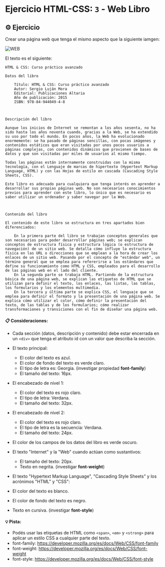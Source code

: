 # Ejercicio HTML-CSS: `3` - Web Libro

## ⚙️ Ejercicio

Crear una página web que tenga el mismo aspecto que la siguiente iamgen:

![WEB](https://demonic-boundary.surge.sh/ejercicio_html_css_3.png)

El texto es el siguiente:

```
HTML & CSS: Curso práctico avanzado

Datos del libro

    Título: HTML & CSS: Curso práctico avanzado
    Autor: Sergio Luján Mora
    Editorial: Publicaciones Altaria
    Año de publicación: 2015
    ISBN: 978-84-944049-4-8



Descripción del libro

Aunque los inicios de Internet se remontan a los años sesenta, no ha sido hasta los años noventa cuando, gracias a la Web, se ha extendido su uso por todo el mundo. En pocos años, la Web ha evolucionado enormemente: se ha pasado de páginas sencillas, con pocas imágenes y contenidos estáticos que eran visitadas por unos pocos usuarios a páginas complejas, con contenidos dinámicos que provienen de bases de datos y que son visitadas por miles de usuarios al mismo tiempo.

Todas las páginas están internamente construidas con la misma tecnología, con el Lenguaje de marcas de hipertexto (Hypertext Markup Language, HTML) y con las Hojas de estilo en cascada (Cascading Style Sheets, CSS).

Este libro es adecuado para cualquiera que tenga interés en aprender a desarrollar sus propias páginas web. No son necesarios conocimientos previos para aprender con este libro, lo único que es necesario es saber utilizar un ordenador y saber navegar por la Web.



Contenido del libro

El contenido de este libro se estructura en tres apartados bien diferenciados:

    En la primera parte del libro se trabajan conceptos generales que son necesarios para poder desarrollar páginas web; se explican conceptos de estructura física y estructura lógica (o estructura de navegación) de un sitio web. Se detalla cómo influye la estructura física en las URL o direcciones que se emplean a la hora de crear los enlaces de un sitio web. Pasando por el concepto de "estándar web", un término general que se emplea para refererirse a los estándares que define su funcionamiento como HTML y CSS, empleados para el desarrollo de las páginas web en el lado del cliente.
    En la segunda parte se trabaja HTML. Partiendo de la estructura básica de una página web, se explican las etiquetas de HTML que se utilizan para definir el texto, los enlaces, las listas, las tablas, los formularios y los elementos multimedia.
    En la tercera y última parte se explica CSS, el lenguaje que se emplea para definir el formato y la presentación de una página web. Se explica cómo utilizar el color, cómo definir la presentación del texto, de las tablas y de los formularios; cómo realizar transformaciones y transiciones con el fin de diseñar una página web.

```

#### 📋 Consideraciones:

- Cada sección (datos, descripción y contenido) debe estar encerrada en un `<div>` que tenga el atributo id con un valor que describa la sección.

- El texto principal:
  - El color del texto es azul.
  - El color de fondo del texto es verde claro.
  - El tipo de letra es: Georgia. (investigar propiedad **font-family**)
  - El tamaño del texto: 16px.

- El encabezado de nivel 1:
  - El color del texto es rojo claro.
  - El tipo de letra: Verdana.
  - El tamaño del texto: 32px.

- El encabezado de nivel 2:
  - El color del texto es rojo claro.
  - El tipo de letra es la secuencia: Verdana.
  - El tamaño del texto: 24px.

- El color de los campos de los datos del libro es verde oscuro.

- El texto "Internet" y la "Web" cuando actúan como sustantivos:
  - El tamaño del texto: 20px.
  - Texto en negrita. (investigar **font-weight**)

- El texto "Hypertext Markup Language", "Cascading Style Sheets" y los acrónimos "HTML" y "CSS":
- El color del texto es blanco.
- El color de fondo del texto es negro.
- Texto en cursiva. (investigar **font-style**)


#### 💡 Pista:

- Podés usar las etiquetas de HTML como `<span>`, `<em>` y `<strong>` para aplicar un estilo CSS a cualquier parte del texto.
- font-family: https://developer.mozilla.org/es/docs/Web/CSS/font-family
- font-weight: https://developer.mozilla.org/es/docs/Web/CSS/font-weight
- font-style: https://developer.mozilla.org/es/docs/Web/CSS/font-style
